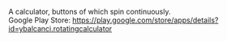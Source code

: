 A calculator, buttons of which spin continuously.</br>
Google Play Store:
https://play.google.com/store/apps/details?id=ybalcanci.rotatingcalculator
